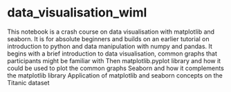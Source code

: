# data_visualisation_wiml
This notebook is a crash course on data visualisation with matplotlib and seaborn. It is for absolute beginners and builds on an earlier tutorial on 
introduction to python and data manipulation with numpy and pandas.
It begins with a brief introduction to data visualisation, common graphs that participants might be familiar with 
Then matplotlib.pyplot library and how it could be used to plot the common graphs
Seaborn and how it complements the matplotlib library
Application of matplotlib and seaborn concepts on the Titanic dataset
